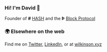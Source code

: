 ### Hi! I'm David 👋

Founder of **#** [HASH](https://github.com/hashintel) and the **Þ** [Block Protocol](https://github.com/blockprotocol)

### 🌍 Elsewhere on the web

Find me on [Twitter](https://twitter.com/nonparibus), [LinkedIn](https://linkedin.com/in/delta), or at [wilkinson.xyz](https://wilkinson.xyz/)
